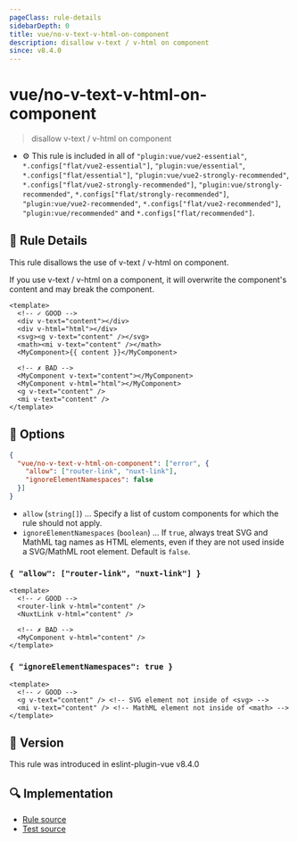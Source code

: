 ```yaml
---
pageClass: rule-details
sidebarDepth: 0
title: vue/no-v-text-v-html-on-component
description: disallow v-text / v-html on component
since: v8.4.0
---
```


# vue/no-v-text-v-html-on-component

> disallow v-text / v-html on component

- :gear: This rule is included in all of `"plugin:vue/vue2-essential"`, `*.configs["flat/vue2-essential"]`, `"plugin:vue/essential"`, `*.configs["flat/essential"]`, `"plugin:vue/vue2-strongly-recommended"`, `*.configs["flat/vue2-strongly-recommended"]`, `"plugin:vue/strongly-recommended"`, `*.configs["flat/strongly-recommended"]`, `"plugin:vue/vue2-recommended"`, `*.configs["flat/vue2-recommended"]`, `"plugin:vue/recommended"` and `*.configs["flat/recommended"]`.

## :book: Rule Details

This rule disallows the use of v-text / v-html on component.

If you use v-text / v-html on a component, it will overwrite the component's content and may break the component.

<eslint-code-block :rules="{'vue/no-v-text-v-html-on-component': ['error']}">

```vue
<template>
  <!-- ✓ GOOD -->
  <div v-text="content"></div>
  <div v-html="html"></div>
  <svg><g v-text="content" /></svg>
  <math><mi v-text="content" /></math>
  <MyComponent>{{ content }}</MyComponent>

  <!-- ✗ BAD -->
  <MyComponent v-text="content"></MyComponent>
  <MyComponent v-html="html"></MyComponent>
  <g v-text="content" />
  <mi v-text="content" />
</template>
```

</eslint-code-block>

## :wrench: Options

```json
{
  "vue/no-v-text-v-html-on-component": ["error", {
    "allow": ["router-link", "nuxt-link"],
    "ignoreElementNamespaces": false
  }]
}
```

- `allow` (`string[]`) ... Specify a list of custom components for which the rule should not apply.
- `ignoreElementNamespaces` (`boolean`) ... If `true`, always treat SVG and MathML tag names as HTML elements, even if they are not used inside a SVG/MathML root element. Default is `false`.

### `{ "allow": ["router-link", "nuxt-link"] }`

<eslint-code-block :rules="{'vue/no-v-text-v-html-on-component': ['error', { allow: ['router-link', 'nuxt-link'] }]}">

```vue
<template>
  <!-- ✓ GOOD -->
  <router-link v-html="content" />
  <NuxtLink v-html="content" />

  <!-- ✗ BAD -->
  <MyComponent v-html="content" />
</template>
```

</eslint-code-block>

### `{ "ignoreElementNamespaces": true }`

<eslint-code-block :rules="{'vue/no-v-text-v-html-on-component': ['error', { ignoreElementNamespaces: true }]}">

```vue
<template>
  <!-- ✓ GOOD -->
  <g v-text="content" /> <!-- SVG element not inside of <svg> -->
  <mi v-text="content" /> <!-- MathML element not inside of <math> -->
</template>
```

</eslint-code-block>

## :rocket: Version

This rule was introduced in eslint-plugin-vue v8.4.0

## :mag: Implementation

- [Rule source](https://github.com/vuejs/eslint-plugin-vue/blob/master/lib/rules/no-v-text-v-html-on-component.js)
- [Test source](https://github.com/vuejs/eslint-plugin-vue/blob/master/tests/lib/rules/no-v-text-v-html-on-component.js)
